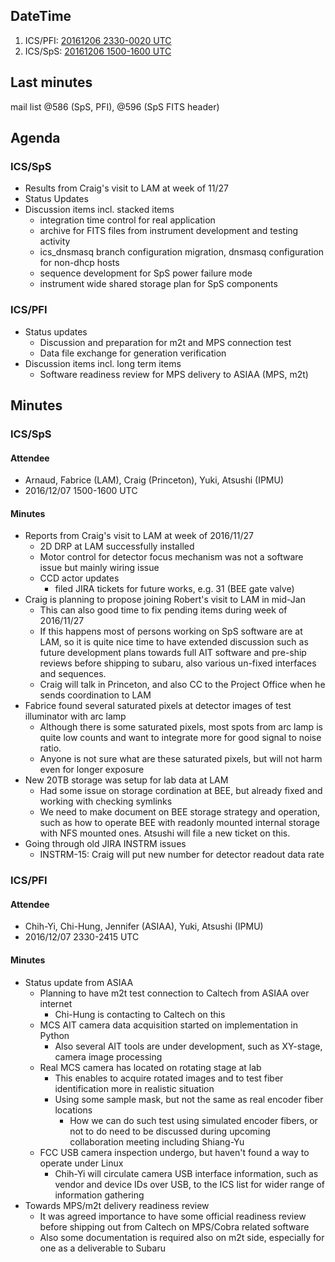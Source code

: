 ## DateTime

1. ICS/PFI: [20161206 2330-0020 UTC](http://www.timeanddate.com/worldclock/fixedtime.html?iso=20161206T2330)
2. ICS/SpS: [20161206 1500-1600 UTC](http://www.timeanddate.com/worldclock/fixedtime.html?iso=20161109T1500)

## Last minutes

mail list @586 (SpS, PFI), @596 (SpS FITS header)

## Agenda

### ICS/SpS

- Results from Craig's visit to LAM at week of 11/27
- Status Updates
- Discussion items incl. stacked items
  - integration time control for real application
  - archive for FITS files from instrument development and testing activity
  - ics_dnsmasq branch configuration migration, dnsmasq configuration for non-dhcp hosts
  - sequence development for SpS power failure mode
  - instrument wide shared storage plan for SpS components


### ICS/PFI

- Status updates
  - Discussion and preparation for m2t and MPS connection test
  - Data file exchange for generation verification
- Discussion items incl. long term items
  - Software readiness review for MPS delivery to ASIAA (MPS, m2t)

## Minutes

### ICS/SpS

#### Attendee

- Arnaud, Fabrice (LAM), Craig (Princeton), Yuki, Atsushi (IPMU)
- 2016/12/07 1500-1600 UTC

#### Minutes

- Reports from Craig's visit to LAM at week of 2016/11/27
  - 2D DRP at LAM successfully installed
  - Motor control for detector focus mechanism was not a software issue but mainly wiring issue
  - CCD actor updates
    - filed JIRA tickets for future works, e.g. 31 (BEE gate valve)
- Craig is planning to propose joining Robert's visit to LAM in mid-Jan
  - This can also good time to fix pending items during week of 2016/11/27
  - If this happens most of persons working on SpS software are at LAM, so 
  it is quite nice time to have extended discussion such as future development 
  plans towards full AIT software and pre-ship reviews before shipping to 
  subaru, also various un-fixed interfaces and sequences.
  - Craig will talk in Princeton, and also CC to the Project Office when he 
  sends coordination to LAM
- Fabrice found several saturated pixels at detector images of test illuminator 
  with arc lamp
  - Although there is some saturated pixels, most spots from arc lamp is quite 
  low counts and want to integrate more for good signal to noise ratio.
  - Anyone is not sure what are these saturated pixels, but will not harm even 
  for longer exposure
- New 20TB storage was setup for lab data at LAM
  - Had some issue on storage cordination at BEE, but already fixed and working
  with checking symlinks
  - We need to make document on BEE storage strategy and operation, such as 
  how to operate BEE with readonly mounted internal storage with NFS mounted 
  ones. Atsushi will file a new ticket on this.
- Going through old JIRA INSTRM issues
  - INSTRM-15: Craig will put new number for detector readout data rate

### ICS/PFI

#### Attendee

- Chih-Yi, Chi-Hung, Jennifer (ASIAA), Yuki, Atsushi (IPMU)
- 2016/12/07 2330-2415 UTC

#### Minutes

- Status update from ASIAA
  - Planning to have m2t test connection to Caltech from ASIAA over internet
    - Chi-Hung is contacting to Caltech on this
  - MCS AIT camera data acquisition started on implementation in Python
    - Also several AIT tools are under development, such as XY-stage, camera 
    image processing
  - Real MCS camera has located on rotating stage at lab
    - This enables to acquire rotated images and to test fiber identification 
    more in realistic situation
    - Using some sample mask, but not the same as real encoder fiber locations
      - How we can do such test using simulated encoder fibers, or not to do 
      need to be discussed during upcoming collaboration meeting including 
      Shiang-Yu
  - FCC USB camera inspection undergo, but haven't found a way to operate 
    under Linux
    - Chih-Yi will circulate camera USB interface information, such as vendor 
    and device IDs over USB, to the ICS list for wider range of information 
    gathering
- Towards MPS/m2t delivery readiness review
  - It was agreed importance to have some official readiness review before 
  shipping out from Caltech on MPS/Cobra related software
  - Also some documentation is required also on m2t side, especially for 
  one as a deliverable to Subaru

